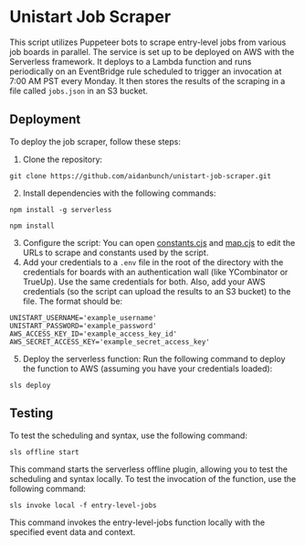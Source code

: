 # Unistart Job Scraper
This script utilizes Puppeteer bots to scrape entry-level jobs from various job boards in parallel. The service is set up to be deployed on AWS with the Serverless framework. It deploys to a Lambda function and runs periodically on an EventBridge rule scheduled to trigger an invocation at 7:00 AM PST every Monday. It then stores the results of the scraping in a file called `jobs.json` in an S3 bucket.

## Deployment
To deploy the job scraper, follow these steps:
1. Clone the repository:
```
git clone https://github.com/aidanbunch/unistart-job-scraper.git
```
2. Install dependencies with the following commands:
```
npm install -g serverless
```
```
npm install
```
3. Configure the script: You can open [constants.cjs](utils/constants.cjs) and [map.cjs](utils/map.cjs) to edit the URLs to scrape and constants used by the script.
4. Add your credentials to a `.env` file in the root of the directory with the credentials for boards with an authentication wall (like YCombinator or TrueUp). Use the same credentials for both. Also, add your AWS credentials (so the script can upload the results to an S3 bucket) to the file. The format should be:
```.env
UNISTART_USERNAME='example_username'
UNISTART_PASSWORD='example_password'
AWS_ACCESS_KEY_ID='example_access_key_id'
AWS_SECRET_ACCESS_KEY='example_secret_access_key'
```
5. Deploy the serverless function: Run the following command to deploy the function to AWS (assuming you have your credentials loaded):
```
sls deploy
```

## Testing
To test the scheduling and syntax, use the following command:
```
sls offline start
```
This command starts the serverless offline plugin, allowing you to test the scheduling and syntax locally.
To test the invocation of the function, use the following command:
```
sls invoke local -f entry-level-jobs
```
This command invokes the entry-level-jobs function locally with the specified event data and context.
